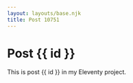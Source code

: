 ```yaml
---
layout: layouts/base.njk
title: Post 10751
---
```


# Post {{ id }}

This is post {{ id }} in my Eleventy project.
